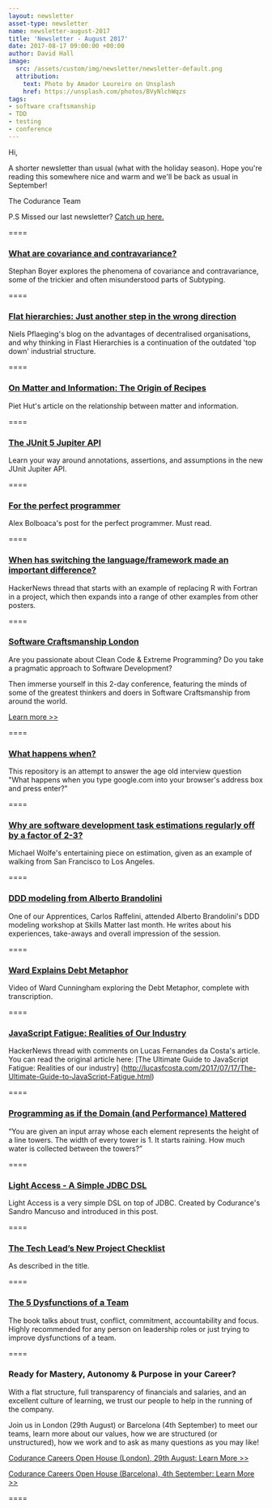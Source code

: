 ```yaml
---
layout: newsletter
asset-type: newsletter
name: newsletter-august-2017
title: 'Newsletter - August 2017'
date: 2017-08-17 09:00:00 +00:00
author: David Hall
image:
  src: /assets/custom/img/newsletter/newsletter-default.png
  attribution: 
    text: Photo by Amador Loureiro on Unsplash
    href: https://unsplash.com/photos/BVyNlchWqzs
tags:
- software craftsmanship
- TDD
- testing 
- conference
---
```


Hi,

A shorter newsletter than usual (what with the holiday season). Hope you're reading this somewhere nice and warm and we'll be back as usual in September!

The Codurance Team

P.S Missed our last newsletter? [Catch up here.](https://codurance.com/newsletters/2017-06-14-newsletter/)

====

### [What are covariance and contravariance?](https://www.stephanboyer.com/post/132/what-are-covariance-and-contravariance)
Stephan Boyer explores the phenomena of covariance and contravariance, some of the trickier and often misunderstood parts of Subtyping.

====

### [Flat hierarchies: Just another step in the wrong direction](https://www.linkedin.com/pulse/flat-hierarchies-just-another-step-wrong-direction-niels-pflaeging)
Niels Pflaeging's blog on the advantages of decentralised organisations, and why thinking in Flast Hierarchies is a continuation of the outdated 'top down' industrial structure.

====

### [On Matter and Information: The Origin of Recipes](https://www.yhousenyc.org/yhouse-blog/all-posts/on-matter-and-information-the-origin-of-recipes)
Piet Hut's article on the relationship between matter and information.

====

### [The JUnit 5 Jupiter API](https://www.ibm.com/developerworks/library/j-introducing-junit5-part1-jupiter-api/)
Learn your way around annotations, assertions, and assumptions in the new JUnit Jupiter API.

====

### [For the perfect programmer](http://www.alexbolboaca.ro/software-craftsmanship/for-the-perfect-programmer)
Alex Bolboaca's post for the perfect programmer. Must read.

====

### [When has switching the language/framework made an important difference?](https://news.ycombinator.com/item?id=14799998)
HackerNews thread that starts with an example of replacing R with Fortran in a project, which then expands into a range of other examples from other posters.

====

### [Software Craftsmanship London](http://sc-london.com/)
Are you passionate about Clean Code & Extreme Programming? Do you take a pragmatic approach to Software Development?

Then immerse yourself in this 2-day conference, featuring the minds of some of the greatest thinkers and doers in Software Craftsmanship from around the world.

[Learn more >>](http://sc-london.com/)

====

### [What happens when?](https://github.com/alex/what-happens-when?utm_campaign=explore-email&utm_medium=email&utm_source=newsletter&utm_term=weekly#the-enter-key-bottoms-out)
This repository is an attempt to answer the age old interview question "What happens when you type google.com into your browser's address box and press enter?"

====

### [Why are software development task estimations regularly off by a factor of 2-3?](https://www.quora.com/Engineering-Management/Why-are-software-development-task-estimations-regularly-off-by-a-factor-of-2-3/answer/Michael-Wolfe)
Michael Wolfe's entertaining piece on estimation, given as an example of walking from San Francisco to Los Angeles.

====

### [DDD modeling from Alberto Brandolini ](https://codurance.com/2017/08/08/ddd-modeling/)
One of our Apprentices, Carlos Raffelini, attended Alberto Brandolini's DDD modeling workshop at Skills Matter last month. He writes about his experiences, take-aways and overall impression of the session.

====

### [Ward Explains Debt Metaphor](http://wiki.c2.com/?WardExplainsDebtMetaphor)
Video of Ward Cunningham exploring the Debt Metaphor, complete with transcription.

====

### [JavaScript Fatigue: Realities of Our Industry ](https://news.ycombinator.com/item?id=14861886)
HackerNews thread with comments on Lucas Fernandes da Costa's article. You can read the original article here: [The Ultimate Guide to JavaScript Fatigue: Realities of our industry] (http://lucasfcosta.com/2017/07/17/The-Ultimate-Guide-to-JavaScript-Fatigue.html)

====

### [Programming as if the Domain (and Performance) Mattered ](https://drive.google.com/file/d/0B59Tysg-nEQZUkdRT2lfUVM3cVk/view)
“You are given an input array whose each element represents the height of a line towers. The
width of every tower is 1. It starts raining. How much water is collected between the towers?”

====

### [Light Access - A Simple JDBC DSL ](https://codurance.com/2017/08/02/light-access-dsl/)
Light Access is a very simple DSL on top of JDBC. Created by Codurance's Sandro Mancuso and introduced in this post.

====

### [The Tech Lead’s New Project Checklist ](https://insimpleterms.blog/2017/08/07/the-tech-leads-new-project-checklist/)
As described in the title.

====

### [The 5 Dysfunctions of a Team ](https://insimpleterms.blog/2017/08/07/the-tech-leads-new-project-checklist/)
The book talks about trust, conflict, commitment, accountability and focus. Highly recommended for any person on leadership roles or just trying to improve dysfunctions of a team.

====

### Ready for Mastery, Autonomy & Purpose in your Career?
With a flat structure, full transparency of financials and salaries, and an excellent culture of learning, we trust our people to help in the running of the company.

Join us in London (29th August) or Barcelona (4th September) to meet our teams, learn more about our values, how we are structured (or unstructured), how we work and to ask as many questions as you may like!

[Codurance Careers Open House (London), 29th August: Learn More >>](https://www.eventbrite.co.uk/e/codurance-london-career-open-house-tickets-36754143633)


[Codurance Careers Open House (Barcelona), 4th September: Learn More >>](https://www.eventbrite.co.uk/e/codurance-barcelona-career-open-house-tickets-36753908931)

====
